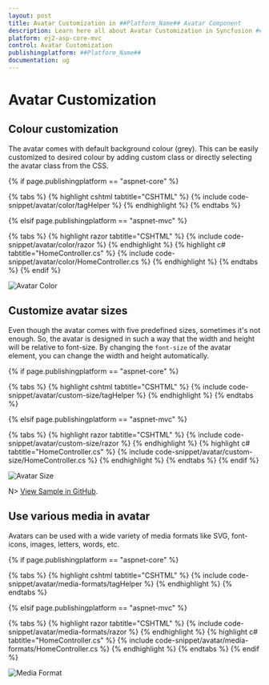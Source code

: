 ```yaml
---
layout: post
title: Avatar Customization in ##Platform_Name## Avatar Component
description: Learn here all about Avatar Customization in Syncfusion ##Platform_Name## Avatar component of Syncfusion Essential JS 2 and more.
platform: ej2-asp-core-mvc
control: Avatar Customization
publishingplatform: ##Platform_Name##
documentation: ug
---
```


# Avatar Customization

## Colour customization

The avatar comes with default background colour (grey). This can be easily customized to desired colour by adding custom class or directly selecting the avatar class from the CSS.

{% if page.publishingplatform == "aspnet-core" %}

{% tabs %}
{% highlight cshtml tabtitle="CSHTML" %}
{% include code-snippet/avatar/color/tagHelper %}
{% endhighlight %}
{% endtabs %}

{% elsif page.publishingplatform == "aspnet-mvc" %}

{% tabs %}
{% highlight razor tabtitle="CSHTML" %}
{% include code-snippet/avatar/color/razor %}
{% endhighlight %}
{% highlight c# tabtitle="HomeController.cs" %}
{% include code-snippet/avatar/color/HomeController.cs %}
{% endhighlight %}
{% endtabs %}
{% endif %}


![Avatar Color](../images/color.PNG)

## Customize avatar sizes

Even though the avatar comes with five predefined sizes, sometimes it's not enough. So, the avatar is designed in such a way that the width and height will be relative to font-size. By changing the `font-size` of the avatar element, you can change the width and height automatically.

{% if page.publishingplatform == "aspnet-core" %}

{% tabs %}
{% highlight cshtml tabtitle="CSHTML" %}
{% include code-snippet/avatar/custom-size/tagHelper %}
{% endhighlight %}
{% endtabs %}

{% elsif page.publishingplatform == "aspnet-mvc" %}

{% tabs %}
{% highlight razor tabtitle="CSHTML" %}
{% include code-snippet/avatar/custom-size/razor %}
{% endhighlight %}
{% highlight c# tabtitle="HomeController.cs" %}
{% include code-snippet/avatar/custom-size/HomeController.cs %}
{% endhighlight %}
{% endtabs %}
{% endif %}


![Avatar Size](../images/customization.PNG)

N> [View Sample in GitHub](https://github.com/SyncfusionExamples/ASP-NET-Core-UG-Examples/tree/main/Avatar/AvatarUGSample).

## Use various media in avatar

Avatars can be used with a wide variety of media formats like SVG, font-icons, images, letters, words, etc. 

{% if page.publishingplatform == "aspnet-core" %}

{% tabs %}
{% highlight cshtml tabtitle="CSHTML" %}
{% include code-snippet/avatar/media-formats/tagHelper %}
{% endhighlight %}
{% endtabs %}

{% elsif page.publishingplatform == "aspnet-mvc" %}

{% tabs %}
{% highlight razor tabtitle="CSHTML" %}
{% include code-snippet/avatar/media-formats/razor %}
{% endhighlight %}
{% highlight c# tabtitle="HomeController.cs" %}
{% include code-snippet/avatar/media-formats/HomeController.cs %}
{% endhighlight %}
{% endtabs %}
{% endif %}


![Media Format](../images/media.PNG)
